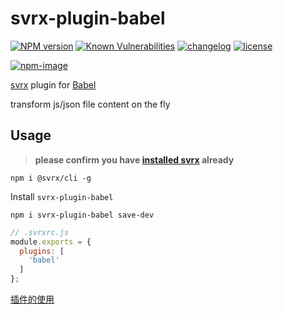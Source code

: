 # svrx-plugin-babel

[![NPM version][npm-image]][npm-url] [![Known Vulnerabilities][vulnerabilities-status-image]][vulnerabilities-status-url] [![changelog][changelog-image]][changelog-url] [![license][license-image]][license-url]

[vulnerabilities-status-image]: https://snyk.io/test/npm/svrx-plugin-babel/badge.svg
[vulnerabilities-status-url]: https://snyk.io/test/npm/svrx-plugin-babel
[npm-image]: https://img.shields.io/npm/v/svrx-plugin-babel.svg?style=flat-square
[npm-url]: https://npmjs.org/package/svrx-plugin-babel
[license-image]: https://img.shields.io/github/license/ufologist/svrx-plugin-babel.svg
[license-url]: https://github.com/ufologist/svrx-plugin-babel/blob/master/LICENSE
[changelog-image]: https://img.shields.io/badge/CHANGE-LOG-blue.svg?style=flat-square
[changelog-url]: https://github.com/ufologist/svrx-plugin-babel/blob/master/CHANGELOG.md

[![npm-image](https://nodei.co/npm/svrx-plugin-babel.png?downloads=true&downloadRank=true&stars=true)](https://npmjs.com/package/svrx-plugin-babel)

[svrx](https://github.com/x-orpheus/svrx) plugin for [Babel](https://babeljs.io)

transform js/json file content on the fly

## Usage

> **please confirm you have [installed svrx](https://github.com/x-orpheus/svrx) already**

```shell
npm i @svrx/cli -g
```

Install `svrx-plugin-babel`
```shell
npm i svrx-plugin-babel save-dev
```

```javascript
// .svrxrc.js
module.exports = {
  plugins: [
    'babel'
  ]
};
```

[插件的使用](https://docs.svrx.io/zh/plugin/usage.html)